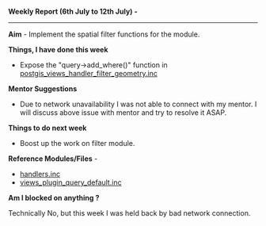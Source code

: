 **Weekly Report (6th July to 12th July) -**

***

**Aim** - Implement the spatial filter functions for the module.

**Things, I have done this week**

* Expose the "query->add_where()" function in [postgis_views_handler_filter_geometry.inc](https://github.com/panwarnaveen9/View-Module-for-Cartaro-GSOC2014/blob/20964232f29365a6ff28f54c11b09244936f9eec/cartaro/profiles/cartaro/modules/contrib/postgis/views/postgis_views_handler_filter_geometry.inc) 

**Mentor Suggestions**
* Due to network unavailability I was not able to connect with my mentor. I will discuss above issue with mentor and try to resolve it ASAP.


**Things to do next week**
* Boost up the work on filter module.

**Reference Modules/Files** - 
* [handlers.inc](https://github.com/panwarnaveen9/View-Module-for-Cartaro-GSOC2014/blob/master/cartaro/profiles/cartaro/modules/contrib/views/includes/handlers.inc)
* [views_plugin_query_default.inc](https://github.com/panwarnaveen9/View-Module-for-Cartaro-GSOC2014/blob/master/cartaro/profiles/cartaro/modules/contrib/views/plugins/views_plugin_query_default.inc)

**Am I blocked on anything ?**

Technically No, but this week I was held back by bad network connection.